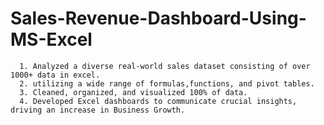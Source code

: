 # Sales-Revenue-Dashboard-Using-MS-Excel
     
      1. Analyzed a diverse real-world sales dataset consisting of over 1000+ data in excel.
      2. utilizing a wide range of formulas,functions, and pivot tables. 
      3. Cleaned, organized, and visualized 100% of data.
      4. Developed Excel dashboards to communicate crucial insights, driving an increase in Business Growth.
